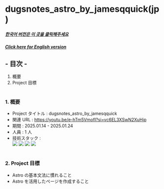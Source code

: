 # dugsnotes_astro_by_jamesqquick(jp)

##### [한국어 버전은 이 곳을 클릭해주세요](README.md)

##### [Click here for English version](README_EN.md)

## - 目次 -

1. 概要
2. Project 目標
   </br>
   </br>

### 1. 概要

- Project タイトル : dugsnotes_astro_by_jamesqquick
- 関連 URL : https://youtu.be/e-hTm5VmofI?si=vc6EL3XSwN2XuHjp
- 期間 : 2025.01.14 - 2025.01.24
- 人員 : 1 人
- 技術スタック : </br>
  <img src="https://img.shields.io/badge/astro-BC52EE?style=for-the-badge&logo=astro&logoColor=white">
  <img src="https://img.shields.io/badge/HTML5-E34F26?style=for-the-badge&logo=HTML5&logoColor=white">
  <img src="https://img.shields.io/badge/CSS3-1572B6?style=for-the-badge&logo=CSS3&logoColor=white">
  <img src="https://img.shields.io/badge/Javascript-F7DF1E?style=for-the-badge&logo=Javascript&logoColor=white">
  </br>
  </br>

### 2. Project 目標

- Astro の基本文法に慣れること
- Astro を活用したページを作成すること
  </br>
  </br>
